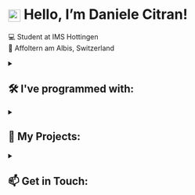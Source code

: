 # <img src="https://raw.githubusercontent.com/TheDudeThatCode/TheDudeThatCode/master/Assets/Hi.gif" alt="wave" width="25px" style="vertical-align:middle"/> Hello, I’m Daniele Citran!  
💻 Student at IMS Hottingen  
📍 Affoltern am Albis, Switzerland  

<details>
  <summary><h2>🛠️ I've programmed with:</h2></summary>

- **Programming Languages:** Python, JavaScript  
- **Web Development:** HTML5, CSS3, React, Flask  
- **Databases:** MySQL, MongoDB  
- **Other Tools:** Git, Docker, Shell/Bash  

</details>

<details>
  <summary><h2>🚀 My Projects:</h2></summary>

Here are some of my projects that highlight my skills and interests:

- **Project 1**: Description  
- **Project 2**: Description  
- **Project 3**: Description  

Feel free to check out my GitHub repositories to see more of my work!

</details>

<details>
  <summary><h2>📫 Get in Touch:</h2></summary>

You can reach me via Email: [daniele.ctr.zh@icloud.com](mailto:daniele.ctr.zh@icloud.com)  

</details>
